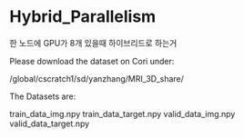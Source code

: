 # Hybrid_Parallelism

한 노드에 GPU가 8개 있을때 하이브리드로 하는거 

Please download the dataset on Cori under:

/global/cscratch1/sd/yanzhang/MRI_3D_share/



The Datasets are:

train_data_img.npy
train_data_target.npy
valid_data_img.npy
valid_data_target.npy
